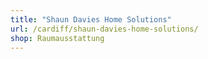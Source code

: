 ```yaml
---
title: "Shaun Davies Home Solutions"
url: /cardiff/shaun-davies-home-solutions/
shop: Raumausstattung
---
```

